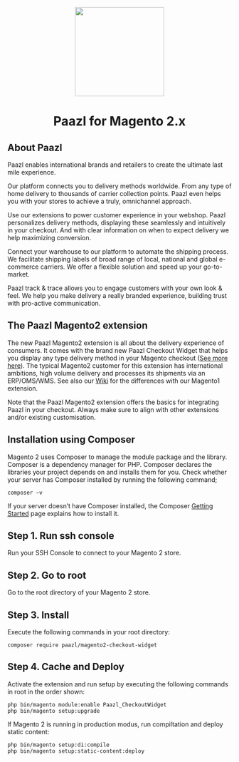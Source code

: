 
<p align="center">
  <img src="https://avatars2.githubusercontent.com/u/11311339?s=460&v=4" width="200"/>
</p>
<h1 align="center">Paazl for Magento 2.x</h2>


<h2>About Paazl</h2>

Paazl enables international brands and retailers to create the ultimate last mile experience.                                            

Our platform connects you to delivery methods worldwide. From any type of home delivery to thousands of carrier collection points. Paazl even helps you with your stores to achieve a truly, omnichannel approach.

Use our extensions to power customer experience in your webshop. Paazl personalizes delivery methods, displaying these seamlessly and intuitively in your checkout. And with clear information on when to expect delivery we help maximizing conversion.

Connect your warehouse to our platform to automate the shipping process. We facilitate shipping labels of broad range of local, national and global e-commerce carriers. We offer a flexible solution and speed up your go-to-market.  

Paazl track & trace allows you to engage customers with your own look & feel. We help you make delivery a really branded experience, building trust with pro-active communication.

<h2>The Paazl Magento2 extension</h2>

The new Paazl Magento2 extension is all about the delivery experience of consumers. It comes with the brand new Paazl Checkout Widget that helps you display any type delivery method in your Magento checkout ([See more here](https://vimeo.com/362771849/)). The typical Magento2 customer for this extension has international ambitions, high volume delivery and processes its shipments via an ERP/OMS/WMS. See also our [Wiki](https://github.com/Paazl/magento2-checkout-widget/wiki) for the differences with our Magento1 extension.

Note that the Paazl Magento2 extension offers the basics for integrating Paazl in your checkout. Always make sure to align with other extensions and/or existing customisation.

<h2>Installation using Composer</h2>
Magento 2 uses Composer to manage the module package and the library. Composer is a dependency manager for PHP. Composer declares the libraries your project depends on and installs them for you.
Check whether your server has Composer installed by running the following command;
   
   ```
   composer –v
   ``` 
   
If your server doesn’t have Composer installed, the Composer [Getting Started](https://getcomposer.org/doc/00-intro.md#installation-linux-unix-osx) page explains how to install it.


## Step 1. Run ssh console ##
Run your SSH Console to connect to your Magento 2 store.
## Step 2. Go to root ##
Go to the root directory of your Magento 2 store.
## Step 3. Install ##
Execute the following commands in your root directory:
   ```
composer require paazl/magento2-checkout-widget
   ```
## Step 4. Cache and Deploy ##
Activate the extension and run setup by executing the following commands in root in the order shown:
   ```
   php bin/magento module:enable Paazl_CheckoutWidget
   php bin/magento setup:upgrade
  ```
If Magento 2 is running in production modus, run compiltation and deploy static content:
   ```
php bin/magento setup:di:compile
php bin/magento setup:static-content:deploy
   ```
